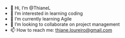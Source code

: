- 👋 Hi, I’m @ThianeL
- 👀 I’m interested in learning coding 
- 🌱 I’m currently learning Agile
- 💞️ I’m looking to collaborate on project management 
- 📫 How to reach me: thiane.loureiro@gmail.com

<!---
ThianeL/ThianeL is a ✨ special ✨ repository because its `README.md` (this file) appears on your GitHub profile.
You can click the Preview link to take a look at your changes.
--->
